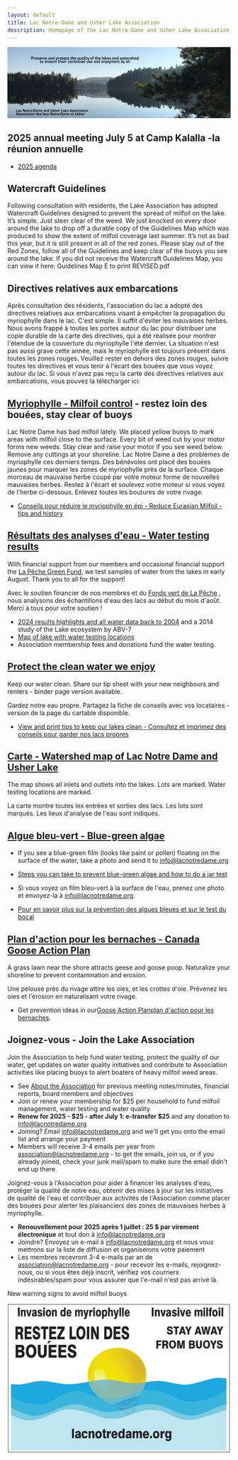```yaml
---
layout: default
title: Lac Notre-Dame and Usher Lake Association
description: Homepage of the Lac Notre-Dame and Usher Lake Association in La Pêche Québec Canada
---
```


<div>
<img src="/assets/img/lake-assoc-photo.jpg" class="img-fluid py-3" alt="view of still water of lake says Preserve and protect the quality of the lakes and watershed to ensure their continued use and enjoyment by all with title Lac Notre-Dame and Usher Lake Association" />
</div>

## 2025 annual meeting July 5 at Camp Kalalla -la réunion annuelle 

* [2025 agenda](/about/2025BoardReport/)

## Watercraft Guidelines

Following consultation with residents, the Lake Association has adopted Watercraft Guidelines designed to prevent the spread of milfoil on the lake. It’s simple. Just steer clear of the weed.
We just knocked on every door around the lake to drop off a durable copy of the Guidelines Map which was produced to show the extent of milfoil coverage last summer. It’s not as bad this year, but it is still present in all of the red zones. Please stay out of the Red Zones, follow all of the Guidelines and keep clear of the buoys you see around the lake.
If you did not receive the Watercraft Guidelines Map, you can view it here: Guidelines Map E to print REVISED.pdf

## Directives relatives aux embarcations

Après consultation des résidents, l'association du lac a adopté des directives relatives aux embarcations visant à empêcher la propagation du myriophylle dans le lac. C'est simple. Il suffit d'éviter les mauvaises herbes.
Nous avons frappé à toutes les portes autour du lac pour distribuer une copie durable de la carte des directives, qui a été réalisée pour montrer l'étendue de la couverture du myriophylle l'été dernier. La situation n'est pas aussi grave cette année, mais le myriophylle est toujours présent dans toutes les zones rouges. Veuillez rester en dehors des zones rouges, suivre toutes les directives et vous tenir à l'écart des bouées que vous voyez autour du lac.
Si vous n'avez pas reçu la carte des directives relatives aux embarcations, vous pouvez la télécharger ici:

## [Myriophylle - Milfoil control](/water/lnd-milfoil/) - restez loin des bouées, stay clear of buoys

Lac Notre Dame has bad milfoil lately. We placed yellow buoys to mark areas with milfoil close to the surface. Every bit of weed cut by your motor forms new weeds. Stay clear and raise your motor if you see weed below. Remove any cuttings at your shoreline.
Lac Notre Dame a des problèmes de myriophylle ces derniers temps. Des bénévoles ont placé des bouées jaunes pour marquer les zones de myriophylle près de la surface. Chaque morceau de mauvaise herbe coupé par votre moteur forme de nouvelles mauvaises herbes. Restez à l'écart et soulevez votre moteur si vous voyez de l'herbe ci-dessous. Enlevez toutes les boutures de votre rivage.
  
* [Conseils pour réduire le myriophylle en épi - Reduce Eurasian Milfoil - tips and history](/water/lnd-milfoil/)

## [Résultats des analyses d'eau - Water testing results](/water/qualityreports/)

With financial support from our members and occasional financial support the [La Pêche Green Fund](https://www.villelapeche.qc.ca/citoyens/subventions/fonds-vert/), we test samples of water from the lakes in early August. Thank you to all for the support!

Avec le soutien financier de nos membres et du [Fonds vert de La Pêche](https://www.villelapeche.qc.ca/citoyens/subventions/fonds-vert/) , nous analysons des échantillons d'eau des lacs au début du mois d'août.  Merci à tous pour votre soutien !

* [2024 results highlights and all water data back to 2004](/water/qualityreports/) and a 2014 study of the Lake ecosystem by ABV-7
* [Map of lake with water testing locations](/map/maps/)
* Association membership fees and donations fund the water testing.

## [Protect the clean water we enjoy](/water/keepclean/)

Keep our water clean. Share our tip sheet with your new neighbours and renters - binder page version available.

Gardez notre eau propre. Partagez la fiche de conseils avec vos locataires - version de la page du cartable disponible.

* [View and print tips to keep our lakes clean - Consultez et imprimez des conseils pour garder nos lacs propres](/water/keepclean/)

## [Carte - Watershed map of Lac Notre Dame and Usher Lake](/map/maps/)

The map shows all inlets and outlets into the lakes. Lots are marked. Water testing locations are marked.

La carte montre toutes les entrées et sorties des lacs. Les lots sont marqués. Les lieux d'analyse de l'eau sont indiqués.

## [Algue bleu-vert - Blue-green algae](/water/bluegreen/)

* If you see a blue-green film (looks like paint or pollen) floating on the surface of the water, take a photo and send it to [info@lacnotredame.org](mailto:info@lacnotredame.org)
* [Steps you can take to prevent blue-green algae and how to do a jar test](/water/bluegreen/)

* Si vous voyez un film bleu-vert à la surface de l'eau, prenez une photo et envoyez-la à [info@lacnotredame.org](mailto:info@lacnotredame.org).
* [Pour en savoir plus sur la prévention des algues bleues et sur le test du bocal](/water/bluegreen/)

## [Plan d'action pour les bernaches - Canada Goose Action Plan](/water/gooseaction/)

A grass lawn near the shore attracts geese and goose poop. Naturalize your shoreline to prevent contamination and erosion.

Une pelouse près du rivage attire les oies, et les crottes d'oie. Prévenez les oies et l'érosion en naturalisant votre rivage.

* Get prevention ideas in our[Goose Action Plan](/water/gooseaction/)[plan d'action pour les bernaches](/water/gooseaction/).

## Joignez-vous - Join the Lake Association

Join the Association to help fund water testing, protect the quality of our water, get updates on water quality initiatives and contribute to Association activities like placing buoys to alert boaters of heavy milfoil weed areas.

* See [About the  Association](/about/about) for previous meeting notes/minutes, financial reports, board members and objectives
* Join or renew your membership for $25 per household to fund milfoil management, water testing and water quality
* **Renew for 2025 - $25 - after July 1: e-transfer $25** and any donation to [info@lacnotredame.org](mailto:info@lacnotredame.org) 
* Joining? Email [info@lacnotredame.org](mailto:info@lacnotredame.org) and we'll get you onto the email list and arrange your payment
* Members will receive 3-4 emails per year from association@lacnotredame.org - to get the emails, join us, or if you already joined, check your junk mail/spam to make sure the email didn't end up there.

Joignez-vous à l'Association pour aider à financer les analyses d'eau, protéger la qualité de notre eau, obtenir des mises à jour sur les initiatives de qualité de l'eau et contribuer aux activités de l'Association comme placer des bouées pour alerter les plaisanciers des zones de mauvaises herbes à myriophylle.

* **Renouvellement pour 2025 après 1 juillet : 25 $ par virement électronique** et tout don à [info@lacnotredame.org](mailto:info@lacnotredame.org) 
* Joindre? Envoyez un e-mail à [info@lacnotredame.org](mailto:info@lacnotredame.org) et nous vous mettrons sur la liste de diffusion et organiserons votre paiement
* Les membres recevront 3-4 e-mails par an de association@lacnotredame.org - pour recevoir les e-mails, rejoignez-nous, ou si vous êtes déjà inscrit, vérifiez vos courriers indésirables/spam pour vous assurer que l'e-mail n'est pas arrivé là.

New warning signs to avoid milfoil buoys

<img src="/assets/img/2023-panneau.png" class="img-fluid py-3" alt="sign warning stay clear of yellow buoy - restez loins des bouees" />
